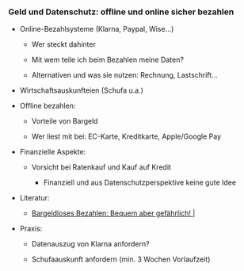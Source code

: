 ### Geld und Datenschutz: offline und online sicher bezahlen

+ Online-Bezahlsysteme (Klarna, Paypal, Wise...)
  
  + Wer steckt dahinter
  
  + Mit wem teile ich beim Bezahlen meine Daten?
  
  + Alternativen und was sie nutzen: Rechnung, Lastschrift...

+ Wirtschaftsauskunfteien (Schufa u.a.)

+ Offline bezahlen:
  
  + Vorteile von Bargeld
  
  + Wer liest mit bei: EC-Karte, Kreditkarte, Apple/Google Pay

+ Finanzielle Aspekte:
  
  + Vorsicht bei Ratenkauf und Kauf auf Kredit
    
    + Finanziell und aus Datenschutzperspektive keine gute Idee

+ Literatur:
  
  + [Bargeldloses Bezahlen: Bequem aber gefährlich! |](https://digitalcourage.de/blog/2020/bargeldloses-bezahlen-bequem-aber-gefaehrlich)

+ Praxis:
  
  + Datenauszug von Klarna anfordern?
  
  + Schufaauskunft anfordern (min. 3 Wochen Vorlaufzeit)
